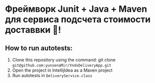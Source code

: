 # Фреймворк Junit + Java + Maven для сервиса подсчета стоимости доставвки :peach:!
## How to run autotests:
1) Clone this repository using the command: git clone `git@github.com:yunsenaMir/YndxDeliveryApp.git`
2) Open the project in IntellijIdea as a Maven project
3) Run autotests in `DeliveryService.class`
